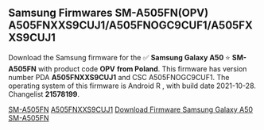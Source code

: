 <h2>Samsung Firmwares SM-A505FN(OPV) A505FNXXS9CUJ1/A505FNOGC9CUF1/A505FXXS9CUJ1</h2>
Download the Samsung firmware for the ✅ <strong>Samsung Galaxy A50 </strong> ⭐ <strong>SM-A505FN</strong> with product code <strong>OPV</strong> <strong> from Poland</strong>. This firmware has version number PDA <strong>A505FNXXS9CUJ1</strong> and CSC A505FNOGC9CUF1. The operating system of this firmware is Android R , with build date 2021-10-28. Changelist <strong>21578199</strong>.


[SM-A505FN](https://samfirm.shop/samsung/model/SM-A505FN)
[A505FNXXS9CUJ1](https://samfirm.shop/samsung/pda/A505FNXXS9CUJ1)
[Download Firmware Samsung Galaxy A50 SM-A505FN](https://samfirm.shop/samsung/firmware/469210)
